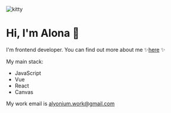 ![kitty](https://media.giphy.com/media/BvxFfGoaMyd0s/giphy.gif)

# Hi, I'm Alona 🍓

I'm frontend developer. You can find out more about me ✨[here](https://alyonium.github.io/) ✨

My main stack:

* JavaScript
* Vue
* React
* Canvas

My work email is alyonium.work@gmail.com
